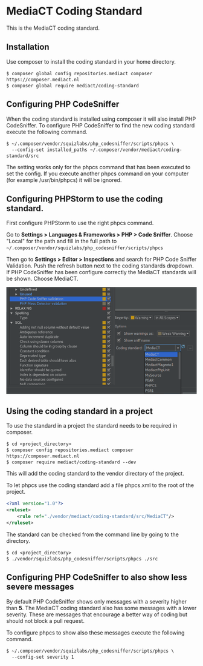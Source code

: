 # MediaCT Coding Standard

This is the MediaCT coding standard.

## Installation

Use composer to install the coding standard in your home directory.

```shell
$ composer global config repositories.mediact composer https://composer.mediact.nl
$ composer global require mediact/coding-standard
```

## Configuring PHP CodeSniffer

When the coding standard is installed using composer it will also install
PHP CodeSniffer. To configure PHP CodeSniffer to find the new coding standard
execute the following command.

```shell
$ ~/.composer/vendor/squizlabs/php_codesniffer/scripts/phpcs \
  --config-set installed_paths ~/.composer/vendor/mediact/coding-standard/src
```

The setting works only for the phpcs command that has been executed to set the
config. If you execute another phpcs command on your computer (for example 
/usr/bin/phpcs) it will be ignored.

## Configuring PHPStorm to use the coding standard.

First configure PHPStorm to use the right phpcs command.

Go to __Settings > Languages & Frameworks > PHP > Code Sniffer__. Choose
"Local" for the path and fill in the full path to 
`~/.composer/vendor/squizlabs/php_codesniffer/scripts/phpcs`

Then go to __Settings > Editor > Inspections__ and search for PHP Code Sniffer
Validation. Push the refresh button next to the coding standards dropdown.
If PHP CodeSniffer has been configure correctly the MediaCT standards will be
shown. Choose MediaCT.

![PhpStorm Inspections Settings](./docs/phpstorm-inspections.png)

## Using the coding standard in a project

To use the standard in a project the standard needs to be required in composer.

```shell
$ cd <project_directory>
$ composer config repositories.mediact composer https://composer.mediact.nl
$ composer require mediact/coding-standard --dev
```

This will add the coding standard to the vendor directory of the project.

To let phpcs use the coding standard add a file phpcs.xml to the root of the
project.

```xml
<?xml version="1.0"?>
<ruleset>
    <rule ref="./vendor/mediact/coding-standard/src/MediaCT"/>
</ruleset>
```

The standard can be checked from the command line by going to the directory.

```shell
$ cd <project_directory>
$ ./vendor/squizlabs/php_codesniffer/scripts/phpcs ./src
```

## Configuring PHP CodeSniffer to also show less severe messages

By default PHP CodeSniffer shows only messages with a severity higher than
__5__. The MediaCT coding standard also has some messages with a lower
severity. These are messages that encourage a better way of coding but should
not block a pull request.

To configure phpcs to show also these messages execute the following command.

```shell
$ ~/.composer/vendor/squizlabs/php_codesniffer/scripts/phpcs \
  --config-set severity 1
```
